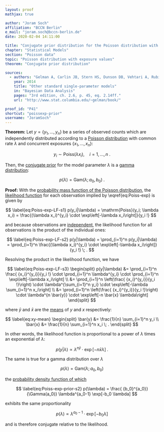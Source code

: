 ```yaml
---
layout: proof
mathjax: true

author: "Joram Soch"
affiliation: "BCCN Berlin"
e_mail: "joram.soch@bccn-berlin.de"
date: 2020-02-04 14:11:00

title: "Conjugate prior distribution for the Poisson distribution with exposure values"
chapter: "Statistical Models"
section: "Poisson data"
topic: "Poisson distribution with exposure values"
theorem: "Conjugate prior distribution"

sources:
  - authors: "Gelman A, Carlin JB, Stern HS, Dunson DB, Vehtari A, Rubin DB"
    year: 2014
    title: "Other standard single-parameter models"
    in: "Bayesian Data Analysis"
    pages: "3rd edition, ch. 2.6, p. 45, eq. 2.14ff."
    url: "http://www.stat.columbia.edu/~gelman/book/"

proof_id: "P41"
shortcut: "poissexp-prior"
username: "JoramSoch"
---
```



**Theorem:** Let $y = \left\lbrace y_1, \ldots, y_n \right\rbrace$ be a series of observed counts which are independently distributed according to a [Poisson distribution](/D/poiss) with common rate $\lambda$ and concurrent exposures $\left\lbrace x_1, \ldots, x_n \right\rbrace$:

$$ \label{eq:Poiss-exp}
y_i \sim \mathrm{Poiss}(\lambda x_i), \quad i = 1, \ldots, n \; .
$$

Then, the [conjugate prior](/D/prior-conj) for the model parameter $\lambda$ is a [gamma distribution](/D/gam):

$$ \label{eq:Poiss-exp-prior}
p(\lambda) = \mathrm{Gam}(\lambda; a_0, b_0) \; .
$$


**Proof:** With the [probability mass function of the Poisson distribution](/P/poiss-pmf), the [likelihood function](/D/lf) for each observation implied by \eqref{eq:Poiss-exp} is given by

$$ \label{eq:Poiss-exp-LF-s1}
p(y_i|\lambda) = \mathrm{Poiss}(y_i; \lambda x_i) = \frac{(\lambda x_i)^{y_i} \cdot \exp\left[-\lambda x_i\right]}{y_i !}
$$

and because observations are [independent](/D/ind), the likelihood function for all observations is the product of the individual ones:

$$ \label{eq:Poiss-exp-LF-s2}
p(y|\lambda) = \prod_{i=1}^n p(y_i|\lambda) = \prod_{i=1}^n \frac{(\lambda x_i)^{y_i} \cdot \exp\left[-\lambda x_i\right]}{y_i !} \; .
$$

Resolving the product in the likelihood function, we have

$$ \label{eq:Poiss-exp-LF-s3}
\begin{split}
p(y|\lambda) &= \prod_{i=1}^n \frac{ {x_i}^{y_i}}{y_i !} \cdot \prod_{i=1}^n \lambda^{y_i} \cdot \prod_{i=1}^n \exp\left[-\lambda x_i\right] \\
&= \prod_{i=1}^n \left(\frac{ {x_i}^{y_i}}{y_i !}\right) \cdot \lambda^{\sum_{i=1}^n y_i} \cdot \exp\left[-\lambda \sum_{i=1}^n x_i\right] \\
&= \prod_{i=1}^n \left(\frac{ {x_i}^{y_i}}{y_i !}\right) \cdot \lambda^{n \bar{y}} \cdot \exp\left[-n \bar{x} \lambda\right]
\end{split}
$$

where $\bar{y}$ and $\bar{x}$ are the [means](/P/mean-sample) of $y$ and $x$ respectively:

$$ \label{eq:xy-mean}
\begin{split}
\bar{y} &= \frac{1}{n} \sum_{i=1}^n y_i \\
\bar{x} &= \frac{1}{n} \sum_{i=1}^n x_i \; .
\end{split}
$$

In other words, the likelihood function is proportional to a power of $\lambda$ times an exponential of $\lambda$:

$$ \label{eq:Poiss-exp-LF-prop}
p(y|\lambda) \propto \lambda^{n \bar{y}} \cdot \exp\left[-n \bar{x} \lambda\right] \; .
$$

The same is true for a gamma distribution over $\lambda$

$$ \label{eq:Poiss-exp-prior-s1}
p(\lambda) = \mathrm{Gam}(\lambda; a_0, b_0)
$$

the [probability density function of which](/P/gam-pdf)

$$ \label{eq:Poiss-exp-prior-s2}
p(\lambda) = \frac{ {b_0}^{a_0}}{\Gamma(a_0)} \lambda^{a_0-1} \exp[-b_0 \lambda]
$$

exhibits the same proportionality

$$ \label{eq:Poiss-exp-prior-s3}
p(\lambda) \propto \lambda^{a_0-1} \cdot \exp[-b_0 \lambda]
$$

and is therefore conjugate relative to the likelihood.